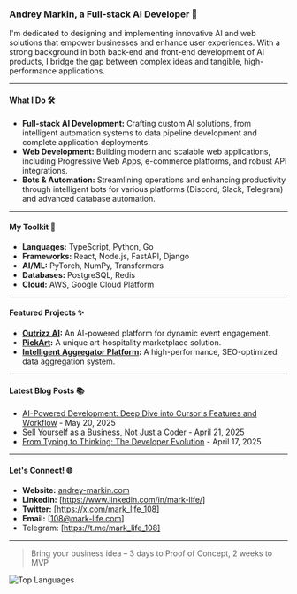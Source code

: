 ### Andrey Markin, a Full-stack AI Developer 🚀

I'm dedicated to designing and implementing innovative AI and web solutions that empower businesses and enhance user experiences. With a strong background in both back-end and front-end development of AI products, I bridge the gap between complex ideas and tangible, high-performance applications.

---

#### What I Do 🛠️

*   **Full-stack AI Development:** Crafting custom AI solutions, from intelligent automation systems to data pipeline development and complete application deployments.
*   **Web Development:** Building modern and scalable web applications, including Progressive Web Apps, e-commerce platforms, and robust API integrations.
*   **Bots & Automation:** Streamlining operations and enhancing productivity through intelligent bots for various platforms (Discord, Slack, Telegram) and advanced database automation.

---

#### My Toolkit 🧰

*   **Languages:** TypeScript, Python, Go
*   **Frameworks:** React, Node.js, FastAPI, Django
*   **AI/ML:** PyTorch, NumPy, Transformers
*   **Databases:** PostgreSQL, Redis
*   **Cloud:** AWS, Google Cloud Platform

---
#### Featured Projects ✨

*   **[Outrizz AI](https://andrey-markin.com/projects/outrizz-ai):** An AI-powered platform for dynamic event engagement.
*   **[PickArt](https://andrey-markin.com/projects/pickart):** A unique art-hospitality marketplace solution.
*   **[Intelligent Aggregator Platform](https://andrey-markin.com/projects/aggregator):** A high-performance, SEO-optimized data aggregation system.

---
#### Latest Blog Posts 📚  
  
* [AI-Powered Development: Deep Dive into Cursor's Features and Workflow](https://andrey-markin.com/blog/ai-powered-development-deep-dive-into-cursors-features-and-workflow) - May 20, 2025  
* [Sell Yourself as a Business, Not Just a Coder](https://andrey-markin.com/blog/sell-yourself-as-a-business-not-just-a-coder) - April 21, 2025  
* [From Typing to Thinking: The Developer Evolution](https://andrey-markin.com/blog/from-typing-to-thinking-the-developer-evolution) - April 17, 2025

---
#### Let's Connect! 🌐

*  **Website:** [andrey-markin.com](https://andrey-markin.com)
*  **LinkedIn:** [https://www.linkedin.com/in/mark-life/]
*  **Twitter:** [https://x.com/mark_life_108]
*  **Email:** [108@mark-life.com]
*  Telegram: [https://t.me/mark_life_108]

---

> Bring your business idea – 3 days to Proof of Concept, 2 weeks to MVP

![Top Languages](https://github-readme-stats.vercel.app/api/top-langs/?username=Mark-Life&layout=compact&theme=radical)
